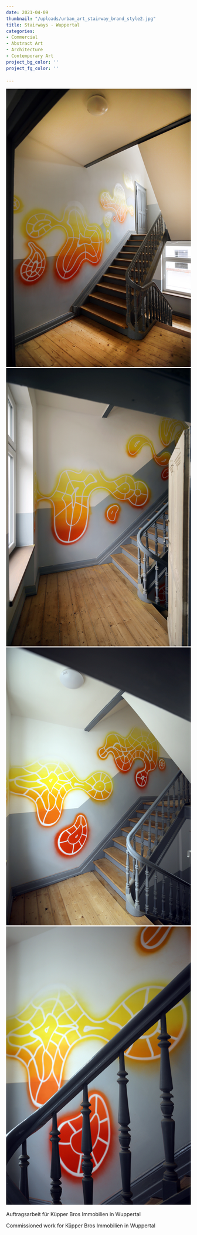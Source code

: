 ```yaml
---
date: 2021-04-09
thumbnail: "/uploads/urban_art_stairway_brand_style2.jpg"
title: Stairways - Wuppertal
categories:
- Commercial
- Abstract Art
- Architecture
- Contemporary Art
project_bg_color: ''
project_fg_color: ''

---
```

![](/uploads/urban_art_stairway_brand_oz_style1.jpg)![](/uploads/urban_art_stairway_brand1.jpg)![](/uploads/urban_art_stairway_brand.jpg)![](/uploads/urban_art_stairway_brand_oz_style.jpg)

Auftragsarbeit für Küpper Bros Immobilien in Wuppertal

Commissioned work for Küpper Bros Immobilien in Wuppertal
